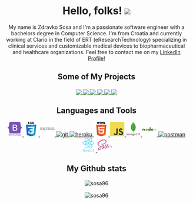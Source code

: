 <h1 align="center">Hello, folks! <img src="https://raw.githubusercontent.com/MartinHeinz/MartinHeinz/master/wave.gif" width="30px"></h1>
<p align="center">My name is Zdravko Sosa and I'm a passionate software engineer with a bachelors degree in Computer Science.
I'm from Croatia and currently working at Clario in the field of ERT (eResearchTechnology) specializing in clinical services and customizable medical devices to biopharmaceutical and healthcare organizations. Feel free to contact me on my <a href="https://www.linkedin.com/in/zdravko-sosa">LinkedIn Profile!</a></p>
  




<h2 align="center">Some of My Projects</h2>

<h5 align="center">
  
<a href="https://github.com/sosa96/Spina-Project">
  <img align="center" src="https://github-readme-stats.vercel.app/api/pin/?username=sosa96&repo=Spina-Project&theme=tokyonight" />
</a>


<a href="https://github.com/sosa96/Yelpcamp">
  <img align="center" src="https://github-readme-stats.vercel.app/api/pin/?username=sosa96&repo=Yelpcamp&theme=tokyonight" />
</a>

<a href="https://github.com/sosa96/Task-Manager">
  <img align="center" src="https://github-readme-stats.vercel.app/api/pin/?username=sosa96&repo=Task-Manager&theme=tokyonight" />
</a>

<a href="https://github.com/sosa96/HTML-CSS">
  <img align="center" src="https://github-readme-stats.vercel.app/api/pin/?username=sosa96&repo=HTML-CSS&theme=tokyonight" />
</a>

<a href="https://github.com/sosa96/Forkify">
  <img align="center" src="https://github-readme-stats.vercel.app/api/pin/?username=sosa96&repo=Forkify&theme=tokyonight" />
</a>

<a href="https://github.com/sosa96/JavaScript-Projects">
  <img align="center" src="https://github-readme-stats.vercel.app/api/pin/?username=sosa96&repo=JavaScript-Projects&theme=tokyonight" />
</a> 
 
</h5>
  
<h2 align="center">Languages and Tools</h2>
<p align="center"> <a href="https://getbootstrap.com" target="_blank"> <img src="https://raw.githubusercontent.com/devicons/devicon/master/icons/bootstrap/bootstrap-plain-wordmark.svg" alt="bootstrap" width="40" height="40"/> </a> <a href="https://www.w3schools.com/css/" target="_blank"> <img src="https://raw.githubusercontent.com/devicons/devicon/master/icons/css3/css3-original-wordmark.svg" alt="css3" width="40" height="40"/> </a> <a href="https://expressjs.com" target="_blank"> <img src="https://raw.githubusercontent.com/devicons/devicon/master/icons/express/express-original-wordmark.svg" alt="express" width="40" height="40"/> </a> <a href="https://git-scm.com/" target="_blank"> <img src="https://www.vectorlogo.zone/logos/git-scm/git-scm-icon.svg" alt="git" width="40" height="40"/> </a> <a href="https://heroku.com" target="_blank"> <img src="https://www.vectorlogo.zone/logos/heroku/heroku-icon.svg" alt="heroku" width="40" height="40"/> </a> <a href="https://www.w3.org/html/" target="_blank"> <img src="https://raw.githubusercontent.com/devicons/devicon/master/icons/html5/html5-original-wordmark.svg" alt="html5" width="40" height="40"/> </a> <a href="https://developer.mozilla.org/en-US/docs/Web/JavaScript" target="_blank"> <img src="https://raw.githubusercontent.com/devicons/devicon/master/icons/javascript/javascript-original.svg" alt="javascript" width="40" height="40"/> </a> <a href="https://www.mongodb.com/" target="_blank"> <img src="https://raw.githubusercontent.com/devicons/devicon/master/icons/mongodb/mongodb-original-wordmark.svg" alt="mongodb" width="40" height="40"/> </a> <a href="https://nodejs.org" target="_blank"> <img src="https://raw.githubusercontent.com/devicons/devicon/master/icons/nodejs/nodejs-original-wordmark.svg" alt="nodejs" width="40" height="40"/> </a> <a href="https://postman.com" target="_blank"> <img src="https://www.vectorlogo.zone/logos/getpostman/getpostman-icon.svg" alt="postman" width="40" height="40"/> </a> <a href="https://reactjs.org/" target="_blank"> <img src="https://raw.githubusercontent.com/devicons/devicon/master/icons/react/react-original-wordmark.svg" alt="react" width="40" height="40"/> </a> <a href="https://sass-lang.com" target="_blank"> <img src="https://raw.githubusercontent.com/devicons/devicon/master/icons/sass/sass-original.svg" alt="sass" width="40" height="40"/> </a> </p>

<h2 align="center">My Github stats</h2>

<p align="center">
<img align="center" src="https://github-readme-stats.vercel.app/api/top-langs?username=sosa96&theme=tokyonight&show_icons=true&locale=en&layout=compact" alt="sosa96" />
</p>
<p align="center">
<img align="center" src="https://github-readme-stats.vercel.app/api?username=sosa96&theme=tokyonight&show_icons=true&locale=en" alt="sosa96" />
</p>

